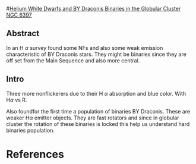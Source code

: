#[Helium White Dwarfs and BY Draconis Binaries in the Globular Cluster NGC 6397][@taylor01]


## Abstract

In an H $\alpha$ survey found some NFs and also some weak emission characteristic of BY Draconis stars. They might be binaries since they are off set from the Main Sequence and also more central.

## Intro

Three more nonflickerers due to their H $\alpha$ absorption and blue color. With H$\alpha$ vs R. 

Also foundfor the first time a population of binaries BY Draconis. These are weaker H$\alpha$ emitter objects. They are fast rotators and since in globular cluster the rotation of these binaries is locked this help us understand hard binaries population.   






# References


[@taylor01]: http://stacks.iop.org/1538-4357/553/i=2/a=L169  "Taylor JM, Grindlay JE, Edmonds PD, Cool AM. Helium White Dwarfs and BY Draconis Binaries in the Globular Cluster NGC 6397. ApJ [Internet]. 2001 [cited 2016 Mar 7];553(2):L169. Available from: http://stacks.iop.org/1538-4357/553/i=2/a=L169"


